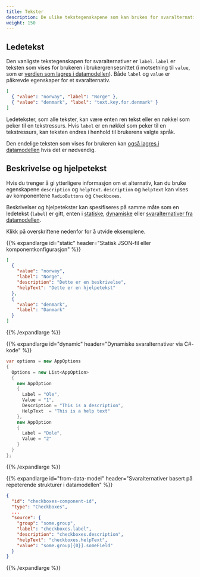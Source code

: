 ```yaml
---
title: Tekster
description: De ulike tekstegenskapene som kan brukes for svaralternativer
weight: 150
---
```


## Ledetekst

Den vanligste tekstegenskapen for svaralternativer er `label`. `label` er teksten som vises for brukeren i
brukergrensesnittet (i motsetning til `value`, som er [verdien som lagres i datamodellen](../data-binding)).
Både `label` og `value` er påkrevde egenskaper for et svaralternativ.

```json
[
  { "value": "norway", "label": "Norge" },
  { "value": "denmark", "label": "text.key.for.denmark" }
]
```

Ledetekster, som alle tekster, kan være enten ren tekst eller en nøkkel som peker til en tekstressurs. Hvis
`label` er en nøkkel som peker til en tekstressurs, kan teksten endres i henhold til brukerens valgte språk.

Den endelige teksten som vises for brukeren kan [også lagres i datamodellen](../data-binding/#storing-the-label) hvis
det er nødvendig.

## Beskrivelse og hjelpetekst

Hvis du trenger å gi ytterligere informasjon om et alternativ, kan du bruke egenskapene `description` og `helpText`.
`description` og `helpText` kan vises av komponentene `RadioButtons` og `Checkboxes`.

Beskrivelser og hjelpetekster kan spesifiseres på samme måte som en ledetekst (`label`) er gitt, enten i
[statiske](../../sources/static), [dynamiske](../../sources/dynamic) eller
[svaralternativer fra datamodellen](../../sources/from-data-model).

Klikk på overskriftene nedenfor for å utvide eksemplene.

{{% expandlarge id="static" header="Statisk JSON-fil eller komponentkonfigurasjon" %}}
```json
[
  {
    "value": "norway",
    "label": "Norge",
    "description": "Dette er en beskrivelse",
    "helpText": "Dette er en hjelpetekst"
  },
  {
    "value": "denmark",
    "label": "Danmark"
  }
]
```
{{% /expandlarge %}}

{{% expandlarge id="dynamic" header="Dynamiske svaralternativer via C#-kode" %}}
```cs
var options = new AppOptions
{
  Options = new List<AppOption>
  {
    new AppOption
    {
      Label = "Ole",
      Value = "1",
      Description = "This is a description",
      HelpText  = "This is a help text"
    },
    new AppOption
    {
      Label = "Dole",
      Value = "2"
    }
  }
};
```
{{% /expandlarge %}}

{{% expandlarge id="from-data-model" header="Svaralternativer basert på repeterende strukturer i datamodellen" %}}

```json
{
  "id": "checkboxes-component-id",
  "type": "Checkboxes",
  ...
  "source": {
    "group": "some.group",
    "label": "checkboxes.label",
    "description": "checkboxes.description",
    "helpText": "checkboxes.helpText",
    "value": "some.group[{0}].someField"
  }
}
```

{{% /expandlarge %}}